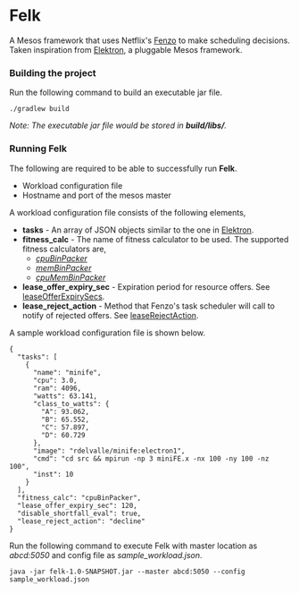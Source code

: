 # Felk

A Mesos framework that uses Netflix's [Fenzo](https://github.com/Netflix/Fenzo) to make scheduling decisions.
Taken inspiration from [Elektron](https://github.com/spdfg/elektron), a pluggable Mesos framework.

### Building the project
Run the following command to build an executable jar file.
```commandline
./gradlew build
```
_Note: The executable jar file would be stored in **build/libs/**._

### Running Felk
The following are required to be able to successfully run **Felk**.
* Workload configuration file
* Hostname and port of the mesos master

A workload configuration file consists of the following elements, 

- **tasks** - An array of JSON objects similar to the one in [Elektron](https://bitbucket.org/sunybingcloud/elektron).
- **fitness_calc** - The name of fitness calculator to be used. The supported fitness calculators are,
    -  _[cpuBinPacker](https://github.com/Netflix/Fenzo/blob/master/fenzo-core/src/main/java/com/netflix/fenzo/plugins/BinPackingFitnessCalculators.java)_
    -  _[memBinPacker](https://github.com/Netflix/Fenzo/blob/master/fenzo-core/src/main/java/com/netflix/fenzo/plugins/BinPackingFitnessCalculators.java)_
    -  _[cpuMemBinPacker](https://github.com/Netflix/Fenzo/blob/master/fenzo-core/src/main/java/com/netflix/fenzo/plugins/BinPackingFitnessCalculators.java)_
- **lease_offer_expiry_sec** - Expiration period for resource offers. See [leaseOfferExpirySecs](https://github.com/Netflix/Fenzo/blob/master/fenzo-core/src/main/java/com/netflix/fenzo/TaskScheduler.java#L128).
- **lease_reject_action** - Method that Fenzo's task scheduler will call to notify of rejected offers. See [leaseRejectAction](https://github.com/Netflix/Fenzo/blob/master/fenzo-core/src/main/java/com/netflix/fenzo/TaskScheduler.java#L113).


A sample workload configuration file is shown below.
```
{
  "tasks": [
    {
      "name": "minife",
      "cpu": 3.0,
      "ram": 4096,
      "watts": 63.141,
      "class_to_watts": {
        "A": 93.062,
        "B": 65.552,
        "C": 57.897,
        "D": 60.729
      },
      "image": "rdelvalle/minife:electron1",
      "cmd": "cd src && mpirun -np 3 miniFE.x -nx 100 -ny 100 -nz 100",
      "inst": 10
    }
  ],
  "fitness_calc": "cpuBinPacker",
  "lease_offer_expiry_sec": 120,
  "disable_shortfall_eval": true,
  "lease_reject_action": "decline"
}
```

Run the following command to execute Felk with master location as _abcd:5050_ and config file as _sample_workload.json_.
```commandline
java -jar felk-1.0-SNAPSHOT.jar --master abcd:5050 --config sample_workload.json
```


